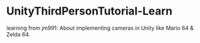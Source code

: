 UnityThirdPersonTutorial-Learn
==============================

learning from jm991: About implementing cameras in Unity like Mario 64 &amp; Zelda 64.
